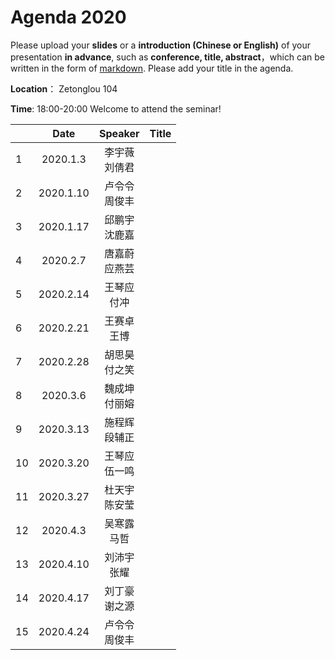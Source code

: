 # Agenda 2020
Please upload your **slides** or a **introduction (Chinese or English)** of your presentation **in advance**,
such as **conference, title, abstract**，which can be written in the form of [markdown](http://sspai.com/25137). Please add your title in the agenda.

**Location**： Zetonglou 104

**Time**: 18:00-20:00  Welcome to attend the seminar!

||Date|Speaker|Title|
|---|:---:|:---:|:---:|
|1|2020.1.3|李宇薇<br>刘倩君|
|2|2020.1.10|卢令令<br>周俊丰|
|3|2020.1.17|邱鹏宇<br>沈鹿嘉|
|4| 2020.2.7|唐嘉蔚<br>应燕芸|
|5| 2020.2.14|王琴应<br>付冲|
|6| 2020.2.21|王赛卓<br>王博|
|7| 2020.2.28|胡思昊<br>付之笑|
|8| 2020.3.6|魏成坤<br>付丽嫆|
|9| 2020.3.13|施程辉<br>段辅正|
|10| 2020.3.20|王琴应<br>伍一鸣|
|11| 2020.3.27|杜天宇<br>陈安莹|
|12|2020.4.3|吴寒露<br>马哲|
|13|2020.4.10|刘沛宇<br>张耀|
|14|2020.4.17|刘丁豪<br>谢之源|
|15|2020.4.24|卢令令<br>周俊丰|

